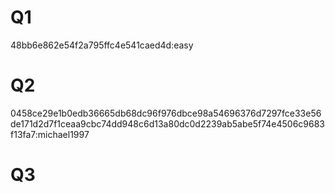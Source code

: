 # Q1
  
  48bb6e862e54f2a795ffc4e541caed4d:easy
  
# Q2

  0458ce29e1b0edb36665db68dc96f976dbce98a54696376d7297fce33e56de171d2d7f1ceaa9cbc74dd948c6d13a80dc0d2239ab5abe5f74e4506c9683f13fa7:michael1997
  
# Q3

  
